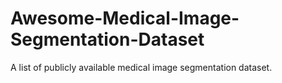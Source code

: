 # Awesome-Medical-Image-Segmentation-Dataset
A list of publicly available medical image segmentation dataset.
